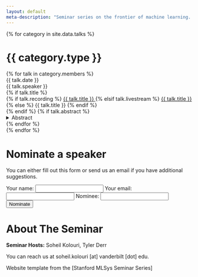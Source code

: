 ```yaml
---
layout: default
meta-description: "Seminar series on the frontier of machine learning. Open to all Vanderbilt CS students Mondays 12:10-1:30 pm. Recordings are available to the public. "
---
```


<!-- # Welcome

**News**:
* We are now available in podcast form on [Apple Podcasts](https://podcasts.apple.com/us/podcast/stanford-mlsys-seminar/id1603927994), [Spotify](https://open.spotify.com/show/3NazVHl6ujGuHCjGlN0SCf), and [Google](https://podcasts.google.com/feed/aHR0cHM6Ly9hbmNob3IuZm0vcy83YmRkMzMxNC9wb2RjYXN0L3Jzcw)!
* Stanford students, check out [CS 528](/cs528), a new course at Stanford running this fall!
* Our talks this semester are Thursdays 1:30 PM PT!
* Join our [email list](https://groups.google.com/forum/#!forum/stanford-mlsys-seminars/join) to get notified of the speaker and livestream link every week! 
 -->
<!-- Machine learning is driving exciting changes and progress in computing.
What does the ubiquity of machine learning mean for how people build and deploy
systems and applications?
What challenges does industry face when deploying machine learning systems in
the real world, and how can academia rise to meet those challenges?

In this seminar series, we want to take a look at the frontier of machine
learning systems, and how machine learning changes the modern programming
stack.
Our goal is to help curate a curriculum of awesome work in ML systems to help
drive research focus to interesting questions.

We started livestreaming each talk in this seminar series every week on [YouTube](https://www.youtube.com/channel/UCzz6ructab1U44QPI3HpZEQ)
in Fall 2020, and we've been going strong ever since!
Every week we take questions from the live chat, and keep videos of the talks
available on YouTube afterwards as well.
Give our channel a follow, and tune in every week for an exciting discussion!

Read about our [motivation for starting this seminar](https://hazyresearch.stanford.edu/blog/2020-10-13-mlsys).

Check out our introductory video:
<iframe width="560" height="315" src="https://www.youtube.com/embed/OEiNnfdxBRE" frameborder="0" allow="accelerometer; autoplay; clipboard-write; encrypted-media; gyroscope; picture-in-picture" allowfullscreen></iframe>
 -->
<!-- Read our blog post on our [why we're running this seminar]({{ site.baseurl }}/about). -->

{% for category in site.data.talks %}
# {{ category.type }}
<div class="talk-list">
  {% for talk in category.members %}
  <div class="talk list-group-item">
  <div class="talk-date">{{ talk.date }}</div>
  <div class="talk-presenter">{{ talk.speaker }}</div>
  {% if talk.title %}
  <div>
    {% if talk.recording %}
      <span><a class="talk-title-link" href="{{ talk.recording }}">{{ talk.title }} <i class="bi bi-box-arrow-up-right"></i></a></span>
    {% elsif talk.livestream %}
      <span><a class="talk-title-link" href="{{ talk.livestream }}">{{ talk.title }} <i class="bi bi-box-arrow-up-right"></i></a></span>
    {% else %}
      <span>{{ talk.title }}</span>
    {% endif %}
  </div>
  {% endif %}
  {% if talk.abstract %}
    <details>
    <summary>Abstract</summary>
    {{ talk.abstract }}
    
    {% if talk.bio %}
    <br><br>
    <strong>Bio: </strong> {{ talk.bio }}
    {% endif %}

    {% if talk.recording %}
      <br><br>
      <strong><a href="{{ talk.recording }}">Video Link</a></strong>
    {% elsif talk.livestream %}
      <br><br>
      <strong><a href="{{ talk.livestream }}">Livestream Link</a></strong>
    {% endif %}
    </details>
  {% endif %}
  </div>
  {% endfor %}
</div>
{% endfor %}

# Nominate a speaker

You can either fill out this form or send us an email if you have additional suggestions.

<form
  action="https://formspree.io/f/xgeqdykn"
  method="POST"
>
   <label>
    Your name:
    <input type="text" name="email">
  </label>
  <label>
    Your email:
    <input type="email" name="email">
  </label>
   <label>
    Nominee:
    <input type="text" name="email">
  </label>
  <!-- your other form fields go here -->
  <button type="submit">Nominate</button>
</form>


# About The Seminar

**Seminar Hosts:** Soheil Kolouri, Tyler Derr

<!-- **Executive Producers:** Matei Zaharia, Chris Ré. -->

You can reach us at soheil.kolouri [at] vanderbilt [dot] edu.

<!-- Please uncomment this part if you clone our source code! -->

Website template from the [Stanford MLSys Seminar Series]

